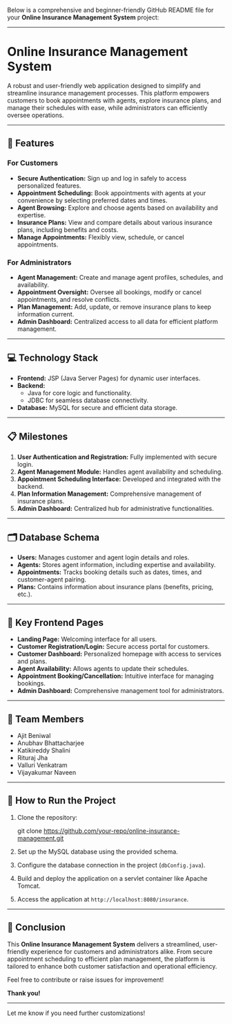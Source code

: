 Below is a comprehensive and beginner-friendly GitHub README file for your **Online Insurance Management System** project:

---

# Online Insurance Management System

A robust and user-friendly web application designed to simplify and streamline insurance management processes. This platform empowers customers to book appointments with agents, explore insurance plans, and manage their schedules with ease, while administrators can efficiently oversee operations.

---

## 🚀 Features

### **For Customers**
- **Secure Authentication:** Sign up and log in safely to access personalized features.
- **Appointment Scheduling:** Book appointments with agents at your convenience by selecting preferred dates and times.
- **Agent Browsing:** Explore and choose agents based on availability and expertise.
- **Insurance Plans:** View and compare details about various insurance plans, including benefits and costs.
- **Manage Appointments:** Flexibly view, schedule, or cancel appointments.

### **For Administrators**
- **Agent Management:** Create and manage agent profiles, schedules, and availability.
- **Appointment Oversight:** Oversee all bookings, modify or cancel appointments, and resolve conflicts.
- **Plan Management:** Add, update, or remove insurance plans to keep information current.
- **Admin Dashboard:** Centralized access to all data for efficient platform management.

---

## 💻 Technology Stack
- **Frontend:** JSP (Java Server Pages) for dynamic user interfaces.
- **Backend:** 
  - Java for core logic and functionality.
  - JDBC for seamless database connectivity.
- **Database:** MySQL for secure and efficient data storage.

---

## 📋 Milestones
1. **User Authentication and Registration:** Fully implemented with secure login.
2. **Agent Management Module:** Handles agent availability and scheduling.
3. **Appointment Scheduling Interface:** Developed and integrated with the backend.
4. **Plan Information Management:** Comprehensive management of insurance plans.
5. **Admin Dashboard:** Centralized hub for administrative functionalities.

---

## 🗂 Database Schema
- **Users:** Manages customer and agent login details and roles.
- **Agents:** Stores agent information, including expertise and availability.
- **Appointments:** Tracks booking details such as dates, times, and customer-agent pairing.
- **Plans:** Contains information about insurance plans (benefits, pricing, etc.).

---

## 📄 Key Frontend Pages
- **Landing Page:** Welcoming interface for all users.
- **Customer Registration/Login:** Secure access portal for customers.
- **Customer Dashboard:** Personalized homepage with access to services and plans.
- **Agent Availability:** Allows agents to update their schedules.
- **Appointment Booking/Cancellation:** Intuitive interface for managing bookings.
- **Admin Dashboard:** Comprehensive management tool for administrators.

---

## 🤝 Team Members
- Ajit Beniwal
- Anubhav Bhattacharjee
- Katikireddy Shalini
- Rituraj Jha
- Valluri Venkatram
- Vijayakumar Naveen

---

## 🎯 How to Run the Project
1. Clone the repository:
   
   git clone https://github.com/your-repo/online-insurance-management.git
   
2. Set up the MySQL database using the provided schema.
3. Configure the database connection in the project (`dbConfig.java`).
4. Build and deploy the application on a servlet container like Apache Tomcat.
5. Access the application at `http://localhost:8080/insurance`.

---

## 🌟 Conclusion
This **Online Insurance Management System** delivers a streamlined, user-friendly experience for customers and administrators alike. From secure appointment scheduling to efficient plan management, the platform is tailored to enhance both customer satisfaction and operational efficiency.

Feel free to contribute or raise issues for improvement!

**Thank you!**

---

Let me know if you need further customizations!
